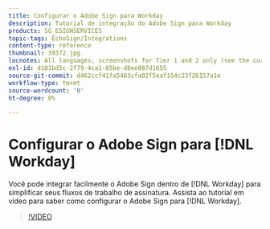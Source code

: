 ```yaml
---
title: Configurar o Adobe Sign para Workday
description: Tutorial de integração do Adobe Sign para Workday
products: SG_ESIGNSERVICES
topic-tags: EchoSign/Integrations
content-type: reference
thumbnail: 39372.jpg
locnotes: All languages; screenshots for Tier 1 and 2 only (see the currently published localized page for guidance)
exl-id: d181bd5c-2f79-4ca1-85be-d0ee087d1655
source-git-commit: d462ccf41fa5483cfa02f5eaf154c23f26157a1e
workflow-type: tm+mt
source-wordcount: '0'
ht-degree: 0%

---
```


# Configurar o Adobe Sign para [!DNL Workday]

Você pode integrar facilmente o Adobe Sign dentro de [!DNL Workday] para simplificar seus fluxos de trabalho de assinatura. Assista ao tutorial em vídeo para saber como configurar o Adobe Sign para [!DNL Workday].

>[!VIDEO](https://video.tv.adobe.com/v/39372?hidetitle=true)

